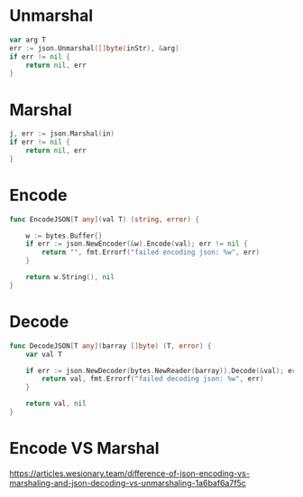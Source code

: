 
# Unmarshal

```go
var arg T
err := json.Unmarshal([]byte(inStr), &arg)
if err != nil {
    return nil, err
}
```

# Marshal

```go
j, err := json.Marshal(in)
if err != nil {
    return nil, err
}
```

# Encode

```go
func EncodeJSON[T any](val T) (string, error) {

	w := bytes.Buffer{}
	if err := json.NewEncoder(&w).Encode(val); err != nil {
		return "", fmt.Errorf("failed encoding json: %w", err)
	}

	return w.String(), nil
}
```

# Decode

```go
func DecodeJSON[T any](barray []byte) (T, error) {
	var val T

	if err := json.NewDecoder(bytes.NewReader(barray)).Decode(&val); err != nil {
		return val, fmt.Errorf("failed decoding json: %w", err)
	}

	return val, nil
}
```

# Encode VS Marshal

https://articles.wesionary.team/difference-of-json-encoding-vs-marshaling-and-json-decoding-vs-unmarshaling-1a6baf6a7f5c